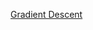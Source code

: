 [Gradient Descent](https://github.com/samyBadjoudj/samy.badjoudj.github.io/blob/main/samy-badjoudj-gradient-descent.pdf)